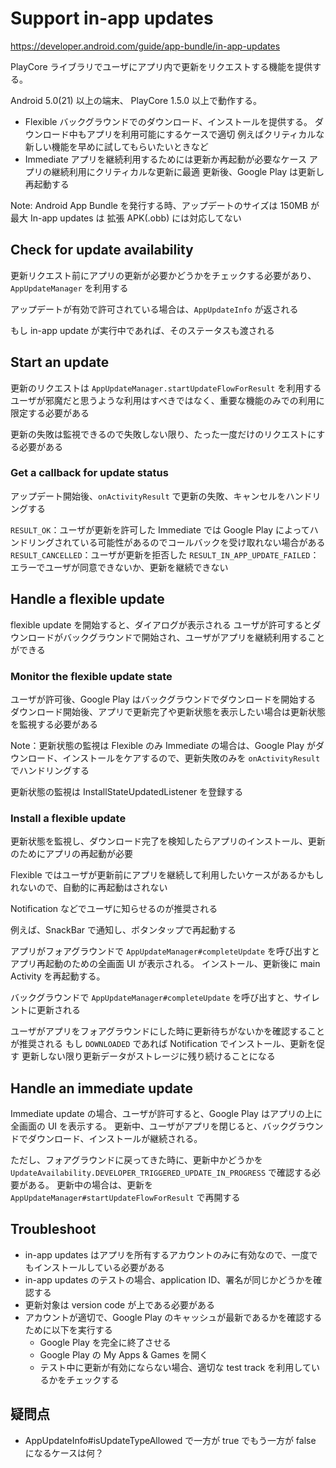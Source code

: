 # Support in-app updates

https://developer.android.com/guide/app-bundle/in-app-updates

PlayCore ライブラリでユーザにアプリ内で更新をリクエストする機能を提供する。

Android 5.0(21) 以上の端末、 PlayCore 1.5.0 以上で動作する。

* Flexible
  バックグラウンドでのダウンロード、インストールを提供する。
  ダウンロード中もアプリを利用可能にするケースで適切
  例えばクリティカルな新しい機能を早めに試してもらいたいときなど
* Immediate
  アプリを継続利用するためには更新か再起動が必要なケース
  アプリの継続利用にクリティカルな更新に最適
  更新後、Google Play は更新し再起動する

Note: Android App Bundle を発行する時、アップデートのサイズは 150MB が最大
In-app updates は 拡張 APK(.obb) には対応してない

## Check for update availability

更新リクエスト前にアプリの更新が必要かどうかをチェックする必要があり、`AppUpdateManager` を利用する

アップデートが有効で許可されている場合は、`AppUpdateInfo` が返される

もし in-app update が実行中であれば、そのステータスも渡される

## Start an update

更新のリクエストは `AppUpdateManager.startUpdateFlowForResult` を利用する
ユーザが邪魔だと思うような利用はすべきではなく、重要な機能のみでの利用に限定する必要がある

更新の失敗は監視できるので失敗しない限り、たった一度だけのリクエストにする必要がある

### Get a callback for update status

アップデート開始後、`onActivityResult` で更新の失敗、キャンセルをハンドリングする

`RESULT_OK`：ユーザが更新を許可した
          Immediate では Google Play によってハンドリングされている可能性があるのでコールバックを受け取れない場合がある
`RESULT_CANCELLED`：ユーザが更新を拒否した
`RESULT_IN_APP_UPDATE_FAILED`：エラーでユーザが同意できないか、更新を継続できない

## Handle a flexible update

flexible update を開始すると、ダイアログが表示される
ユーザが許可するとダウンロードがバックグラウンドで開始され、ユーザがアプリを継続利用することができる

### Monitor the flexible update state

ユーザが許可後、Google Play はバックグラウンドでダウンロードを開始する
ダウンロード開始後、アプリで更新完了や更新状態を表示したい場合は更新状態を監視する必要がある

Note：更新状態の監視は Flexible のみ
Immediate の場合は、Google Play がダウンロード、インストールをケアするので、更新失敗のみを `onActivityResult` でハンドリングする

更新状態の監視は InstallStateUpdatedListener を登録する

### Install a flexible update

更新状態を監視し、ダウンロード完了を検知したらアプリのインストール、更新のためにアプリの再起動が必要

Flexible ではユーザが更新前にアプリを継続して利用したいケースがあるかもしれないので、自動的に再起動はされない

Notification などでユーザに知らせるのが推奨される

例えば、SnackBar で通知し、ボタンタップで再起動する

アプリがフォアグラウンドで `AppUpdateManager#completeUpdate` を呼び出すとアプリ再起動のための全画面 UI が表示される。
インストール、更新後に main Activity を再起動する。

バックグラウンドで `AppUpdateManager#completeUpdate` を呼び出すと、サイレントに更新される

ユーザがアプリをフォアグラウンドにした時に更新待ちがないかを確認することが推奨される
もし `DOWNLOADED` であれば Notification でインストール、更新を促す
更新しない限り更新データがストレージに残り続けることになる

## Handle an immediate update

Immediate update の場合、ユーザが許可すると、Google Play はアプリの上に全画面の UI を表示する。
更新中、ユーザがアプリを閉じると、バックグラウンドでダウンロード、インストールが継続される。

ただし、フォアグラウンドに戻ってきた時に、更新中かどうかを `UpdateAvailability.DEVELOPER_TRIGGERED_UPDATE_IN_PROGRESS` で確認する必要がある。
更新中の場合は、更新を `AppUpdateManager#startUpdateFlowForResult` で再開する

## Troubleshoot

* in-app updates はアプリを所有するアカウントのみに有効なので、一度でもインストールしている必要がある
* in-app updates のテストの場合、application ID、署名が同じかどうかを確認する
* 更新対象は version code が上である必要がある
* アカウントが適切で、Google Play のキャッシュが最新であるかを確認するために以下を実行する
  * Google Play を完全に終了させる
  * Google Play の My Apps & Games を開く
  * テスト中に更新が有効にならない場合、適切な test track を利用しているかをチェックする

## 疑問点

* AppUpdateInfo#isUpdateTypeAllowed で一方が true でもう一方が false　になるケースは何？

